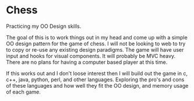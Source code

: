 # Chess
Practicing my OO Design skills.

The goal of this is to work things out in my head and come up with a simple OO design pattern for the game of chess.  I will not be looking to web to try to copy or re-use any existing design paradigms.  The game will have user input and hooks for visual components.  It will probably be MVC heavy.  There are no plans for having a computer based player at this time.

If this works out and I don't loose interest then I will build out the game in c, c++, java, python, perl, and other languages.  Exploring the pro's and cons of these languages and how well they fit the OO design, and memory usage of each game.
